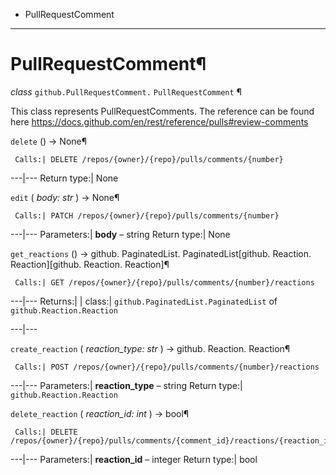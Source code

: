   + PullRequestComment

* * *
# PullRequestComment¶

_class_ `github.PullRequestComment.`  `PullRequestComment` ¶

This class represents PullRequestComments. The reference can be found here https://docs.github.com/en/rest/reference/pulls#review-comments

`delete` () → None¶

     Calls:| DELETE /repos/{owner}/{repo}/pulls/comments/{number}

---|---
Return type:| None

`edit` ( _body: str_ ) → None¶

     Calls:| PATCH /repos/{owner}/{repo}/pulls/comments/{number}

---|---
Parameters:|  **body** – string
Return type:| None

`get_reactions` () → github. PaginatedList. PaginatedList[github. Reaction. Reaction][github. Reaction. Reaction]¶

     Calls:| GET /repos/{owner}/{repo}/pulls/comments/{number}/reactions

---|---
Returns:|  | class:| `github.PaginatedList.PaginatedList` of `github.Reaction.Reaction`

---|---

`create_reaction` ( _reaction_type: str_ ) → github. Reaction. Reaction¶

     Calls:| POST /repos/{owner}/{repo}/pulls/comments/{number}/reactions

---|---
Parameters:|  **reaction_type** – string
Return type:| `github.Reaction.Reaction`

`delete_reaction` ( _reaction_id: int_ ) → bool¶

     Calls:| DELETE /repos/{owner}/{repo}/pulls/comments/{comment_id}/reactions/{reaction_id}

---|---
Parameters:|  **reaction_id** – integer
Return type:| bool
